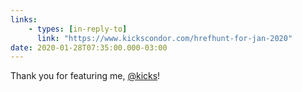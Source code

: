 ```yaml
---
links:
    - types: [in-reply-to]
      link: "https://www.kickscondor.com/hrefhunt-for-jan-2020"
date: 2020-01-28T07:35:00.000-03:00
---
```


Thank you for featuring me, [@kicks](https://micro.blog/kicks)!
